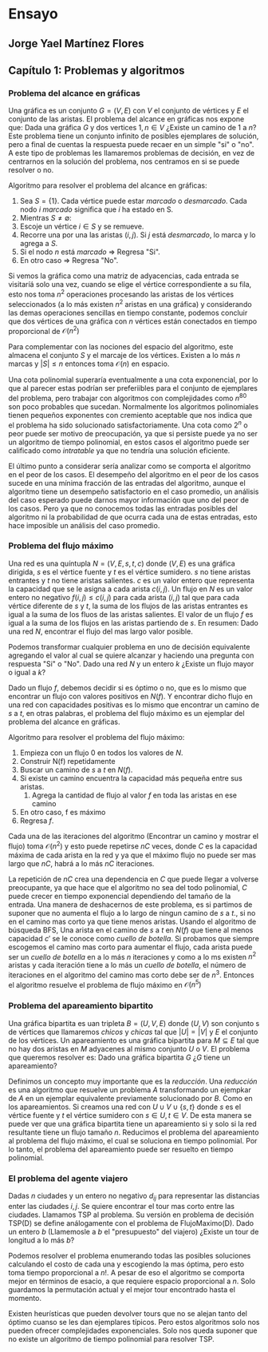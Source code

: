 # Ensayo

## Jorge Yael Martínez Flores

## Capítulo 1: Problemas y algoritmos

### Problema del alcance en gráficas

Una gráfica es un conjunto $G=(V,E)$ con $V$ el conjunto de  vértices y $E$ el conjunto de las aristas. El problema del alcance en gráficas nos expone que: Dada una gráfica $G$ y dos vertices $1, n \in V$ ¿Existe un camino de $1$ a $n$? Este problema tiene un conjunto infinito de posibles ejemplares de solución, pero a final de cuentas la respuesta puede recaer en un simple "si" o "no". A este tipo de problemas les llamaremos problemas de decisión, en vez de centrarnos en la solución del problema, nos centramos en si se puede resolver o no.

Algoritmo para resolver el problema del alcance en gráficas:

1. Sea $S=\{1\}$. Cada vértice puede estar *marcado* o *desmarcado*. Cada nodo $i$ *marcado* significa que $i$ ha estado en S.
2. Mientras $S \neq \emptyset$:
3. Escoje un vértice $i \in S$ y se remueve.
4. Recorre una por una las aristas $(i,j)$. Si $j$ está *desmarcado*, lo marca y lo agrega a $S$.
5. Si el nodo $n$ está *marcado* $\Rightarrow$ Regresa "Si".
6. En otro caso $\Rightarrow$ Regresa "No".

Si vemos la gráfica como una matriz de adyacencias, cada entrada se visitaríá solo una vez, cuando se elige el vértice correspondiente a su fila, esto nos toma $n^2$ operaciones procesando las aristas de los vértices seleccionados (a lo más existen $n^2$ aristas en una gráfica) y considerando las demas operaciones sencillas en tiempo constante, podemos concluir que dos vértices de una gráfica con $n$ vértices están conectados en tiempo proporcional de $\mathcal{O}(n^2)$

Para complementar con las nociones del espacio del algoritmo, este almacena el conjunto $S$ y el marcaje de los vértices. Existen a lo más $n$ marcas y $|S| \leq n$ entonces toma $\mathcal{O}(n)$ en espacio.

Una cota polinomial superaría eventualmente a una cota exponencial, por lo que al parecer estas podrían ser preferiibles para el conjunto de ejemplares del problema, pero trabajar con algoritmos con complejidades como $n^{80}$ son poco probables que sucedan. Normalmente los algoritmos polinomiales tienen pequeños exponentes con cremiento aceptable que nos indica que el problema ha sido solucionado satisfactoriamente. Una cota como $2^n$ o peor puede ser motivo de preocupación, ya que si persiste puede ya no ser un algoritmo de tiempo polinomial, en estos casos el algoritmo puede ser calificado como *intratable* ya que no tendría una solución eficiente.

El último punto a considerar sería analizar como se comporta el algoritmo en el peor de los casos. El desempeño del algoritmo en el peor de los casos sucede en una mínima fracción de las entradas del algoritmo, aunque el algoritmo tiene un desempeño satisfactorio en el caso promedio, un análisis del caso esperado puede darnos mayor información que uno del peor de los casos. Pero ya que no conocemos todas las entradas posibles del algoritmo ni la probabilidad de que ocurra cada una de estas entradas, esto hace imposible un análisis del caso promedio.

### Problema del flujo máximo

Una red es una quíntupla $N=(V,E,s,t,c)$ donde $(V,E)$ es una gráfica dirigida, $s$ es el vértice fuente y $t$ es el vértice sumidero. $s$ no tiene aristas entrantes y $t$ no tiene aristas salientes. $c$ es un valor entero que representa la capacidad que se le asigna a cada arista $c(i,j)$. Un flujo en $N$ es un valor entero no negativo $f(i,j) \leq c(i,j)$ para cada arista $(i,j)$ tal que para cada vértice diferente de $s$ y $t$, la suma de los flujos de las aristas entrantes es igual a la suma de los fluos de las aristas salientes. El valor de un flujo $f$ es igual a la suma de los flujos en las aristas partiendo de $s$. En resumen: Dado una red $N$, encontrar el flujo del mas largo valor posible.

Podemos transformar cualquier problema en uno de decisión equivalente agregando el valor al cual se quiere alcanzar y haciendo una pregunta con respuesta "Si" o "No". Dado una red $N$ y un entero $k$ ¿Existe un flujo mayor o igual a $k$?

Dado un flujo $f$, debemos decidir si es óptimo o no, que es lo mismo que encontrar un flujo con valores positivos en $N(f)$. Y encontrar dicho flujo en una red con capacidades positivas es lo mismo que encontrar un camino de $s$ a $t$, en otras palabras, el problema del flujo máximo es un ejemplar del problema del alcance en gráficas.

Algoritmo para resolver el problema del flujo máximo:

1. Empieza con un flujo $0$ en todos los valores de $N$.
2. Construir N(f) repetidamente
3. Buscar un camino de $s$ a $t$ en $N(f)$.
4. Si existe un camino encuentra la capacidad más pequeña entre sus aristas.
    1. Agrega la cantidad de flujo al valor $f$ en toda las aristas en ese camino
5. En otro caso, f es máximo
6. Regresa $f$.

Cada una de las iteraciones del algoritmo (Encontrar un camino y mostrar el flujo) toma $\mathcal{O}(n^2)$ y esto puede repetirse $nC$ veces, donde $C$ es la capacidad máxima de cada arista en la red y ya que el máximo flujo no puede ser mas largo que $nC$, habrá a lo más $nC$ iteraciones.

La repetición de $nC$ crea una dependencia en $C$ que puede llegar a volverse preocupante, ya que hace que el algoritmo no sea del todo polinomial, $C$ puede crecer en tiempo exponencial dependiendo del tamaño de la entrada. Una manera de deshacernos de este problema, es si partimos de suponer que no aumenta el flujo a lo largo de ningun camino de $s$ a $t$., si no en el camino mas corto ya que tiene menos aristas. Usando el algoritmo de búsqueda BFS, Una arista en el camino de $s$ a $t$ en $N(f)$ que tiene al menos capacidad $c'$ se le conoce como *cuello de botella*. Si probamos que siempre escogemos el camino mas corto para aumentar el flujo, cada arista puede ser un *cuello de botella* en a lo más $n$ iteraciones y como a lo ms existen $n^2$ aristas y cada iteración tiene a lo más un *cuello de botella*, el número de iteraciones en el algoritmo del camino mas corto debe ser de $n^3$. Entonces el algoritmo resuelve el problema de flujo máximo en $\mathcal{O}(n^5)$

### Problema del apareamiento bipartito

Una gráfica bipartita es uan tripleta $B=(U,V,E)$ donde $(U,V)$ son conjunto s de vértices que llamaremos *chicos* y *chicas* tal que $|U| = |V|$ y $E$ el conjunto de los vértices. Un apareamiento es una gráfica bipartita para $M \subseteq E$ tal que no hay dos aristas en $M$ adyacenes al mismo conjunto $U$ o $V$. El problema que queremos resolver es: Dado una gráfica bipartita $G$ ¿$G$ tiene un apareamiento?

Definimos un concepto muy importante que es la *reducción*. Una *reducción* es una algoritmo que resuelve un problema $A$ transformando un ejempkar de $A$ en un ejemplar equivalente previamente solucionado por $B$. Como en los apareamientos. Si creamos una red con $U \cup V \cup \{s,t\}$ donde $s$ es el vértice fuente y $t$ el vértice sumidero con $s \in U, t \in V$. De esta manera se puede ver que una gráfica bipartita tiene un apareamiento si y solo si la red resultante tiene un flujo tamaño $n$. Reducimos el problema del apareamiento al problema del flujo máximo, el cual se soluciona en tiempo polinomial. Por lo tanto, el problema del apareamiento puede ser resuelto en tiempo polinomial.

### El problema del agente viajero

Dadas $n$ ciudades y un entero no negativo $d_{ij}$ para representar las distancias enter las ciudades $i,j$. Se quiere encontrar el tour mas corto entre las ciudades. Llamamos TSP al problema. Su versión en problema de decisión TSP(D) se define análogamente con el problema de FlujoMaximo(D). Dado un entero $b$ (Llamemosle a $b$ el "presupuesto" del viajero) ¿Existe un tour de longitud a lo más $b$?

Podemos resolver el problema enumerando todas las posibles soluciones calculando el costo de cada una y escogiendo la mas óptima, pero esto toma tiempo proporcional a $n!$. A pesar de eso el algoritmo se comporta mejor en términos de esacio, a que requiere espacio proporcional a $n$. Solo guardamos la permutación actual y el mejor tour encontrado hasta el momento.

Existen heurísticas que pueden devolver tours que no se alejan tanto del óptimo cuanso se les dan ejemplares típicos. Pero estos algoritmos solo nos pueden ofrecer complejidades exponenciales. Solo nos queda suponer que no existe un algoritmo de tiempo polinomial para resolver TSP.